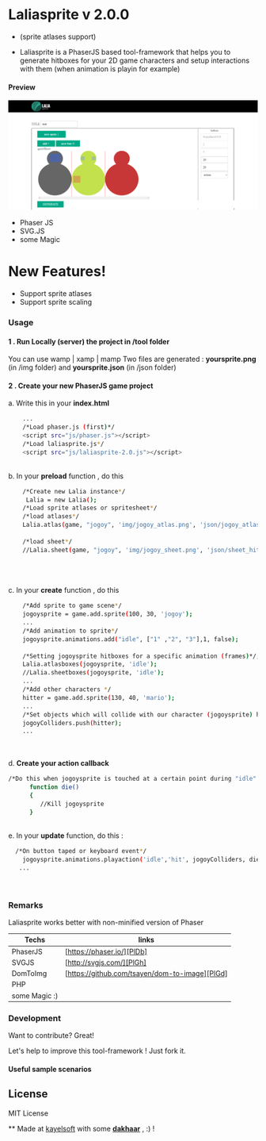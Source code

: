 # Laliasprite v 2.0.0 
- (sprite atlases support)
 
* Laliasprite is a PhaserJS based tool-framework that helps you to generate hitboxes for your 2D game characters and setup interactions with them (when animation is playin for example)

<h4>Preview</h4>

<img src="img/preview.png" >

  - Phaser JS
  - SVG.JS
  - some Magic

# New Features!

  - Support sprite atlases
  - Support sprite scaling

### Usage

 #### 1 . Run Locally (server) the project in **/tool** folder
  You can use wamp | xamp | mamp
  Two files are generated : **yoursprite.png** (in /img folder) and **yoursprite.json** (in /json folder)
  
 #### 2 . Create your new PhaserJS game project
 a. Write this in your **index.html**
 
```sh
    ...
    /*Load phaser.js (first)*/
    <script src="js/phaser.js"></script>
    /*Load laliasprite.js*/
    <script src="js/laliasprite-2.0.js"></script>
 
```
 b. In your **preload** function , do this
    
    
```sh
    /*Create new Lalia instance*/
     Lalia = new Lalia();
    /*Load sprite atlases or spritesheet*/
    /*load atlases*/
    Lalia.atlas(game, "jogoy", 'img/jogoy_atlas.png', 'json/jogoy_atlas.json',               'json/jogoy_atlas_hitboxes.json' );
   
    /*load sheet*/
    //Lalia.sheet(game, "jogoy", 'img/jogoy_sheet.png', 'json/sheet_hitboxes.json', 180, 240);
    
   
 
```

 c. In your **create** function , do this

```sh
    /*Add sprite to game scene*/
    jogoysprite = game.add.sprite(100, 30, 'jogoy');
    ...
    /*Add animation to sprite*/
    jogoysprite.animations.add("idle", ["1" ,"2", "3"],1, false);
        
    /*Setting jogoysprite hitboxes for a specific animation (frames)*/;
    Lalia.atlasboxes(jogoysprite, 'idle');
    //Lalia.sheetboxes(jogoysprite, 'idle');
    ...
    /*Add other characters */
    hitter = game.add.sprite(130, 40, 'mario');
    ...
    /*Set objects which will collide with our character (jogoysprite) hitboxes */
    jogoyColliders.push(hitter);
    ...
     
  
```



 d. **Create your action callback**

```sh
/*Do this when jogoysprite is touched at a certain point during "idle" animation*/
      function die()
      {
         //Kill jogoysprite
      }
    
```

 e. In your **update** function, do this :

```sh
  /*On button taped or keyboard event*/
    jogoysprite.animations.playaction('idle','hit', jogoyColliders, die);
   ...
  
    
```




### Remarks

Laliasprite works better with non-minified version of Phaser

| Techs | links |
| ------ | ------ |
| PhaserJS | [https://phaser.io/][PlDb] |
| SVGJS | [http://svgjs.com/][PlGh] |
| DomToImg | [https://github.com/tsayen/dom-to-image][PlGd] |
| PHP |  |
| some Magic :) | |


### Development

Want to contribute? Great!

Let's help to improve this tool-framework ! Just fork it.

#### Useful sample scenarios


### 


License
----

MIT License


** Made at [kayelsoft](www.kayelsoft.com) with some [**dakhaar**](https://en.wikipedia.org/wiki/Tamarind) , :) !
